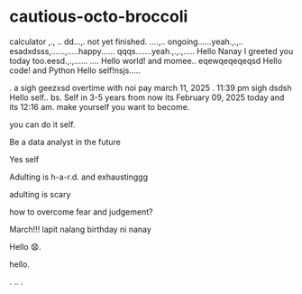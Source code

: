 # cautious-octo-broccoli
calculator ,.,
..
dd...,.
not yet finished. ....,..
ongoing......yeah.,.,..
esadxdsss,......,.....happy......
qqqs.......yeah.,.,.,.....
Hello Nanay I greeted you today too.eesd.,.,......
....
Hello world! and momee..
eqewqeqeqeqsd
Hello code! and Python
Hello self!nsjs.....
 
.
a sigh geezxsd
overtime with noi pay march 11, 2025 . 11:39 pm sigh
dsdsh
Hello self..
bs.
Self in 3-5 years from now its February 09, 2025 today and its 12:16 am. make yourself you want to become.

you can do it self.

Be a data analyst in the future

Yes self

Adulting is h-a-r.d. and exhaustinggg

adulting is scary 

how to overcome fear and judgement?


March!!! lapit nalang birthday ni nanay

Hello 😧.

hello.

. .. .
<!-- This will be a calculator not yet finish and its ongoing. 


Ongoing calculator program

octo octo

hello

hellooo

Feb 19, 2025 health link, city hall, baranggay hall at 1 pm police station
.

go forward 
